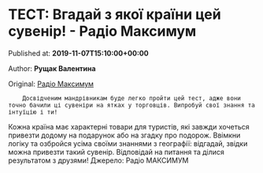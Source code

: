 
# ТЕСТ: Вгадай з якої країни цей сувенір! - Радіо Максимум

Published at: **2019-11-07T15:10:00+00:00**

Author: **Рущак Валентина**

Original: [Радіо Максимум](https://maximum.fm/test-vgadaj-z-yakoyi-krayini-cej-suvenir_n168968)


        Досвідченим мандрівникам буде легко пройти цей тест, адже вони точно бачили ці сувеніри на ятках у торговців. Випробуй свої знання та інтуїцію і ти!
      
Кожна країна має характерні товари для туристів, які завжди хочеться привезти додому на подарунок або на згадку про подорож. Ввімкни логіку та озбройся усіма своїми знаннями з географії: відгадай, звідки можна привезти такий сувенір.
Відповідай на питання та ділися результатом з друзями!
Джерело: Радіо МАКСИМУМ

